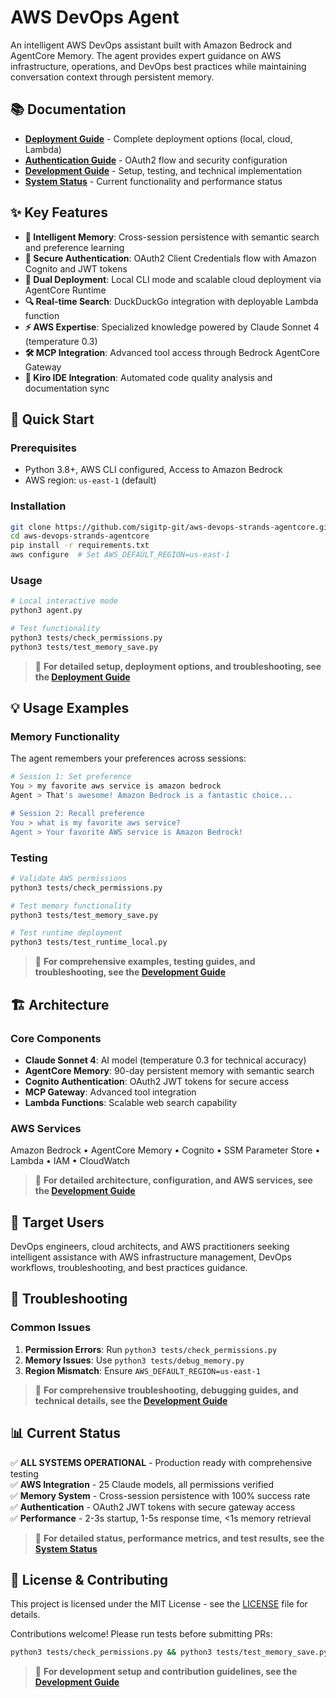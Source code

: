 # AWS DevOps Agent

An intelligent AWS DevOps assistant built with Amazon Bedrock and AgentCore Memory. The agent provides expert guidance on AWS infrastructure, operations, and DevOps best practices while maintaining conversation context through persistent memory.

## 📚 Documentation

- **[Deployment Guide](DEPLOYMENT.md)** - Complete deployment options (local, cloud, Lambda)
- **[Authentication Guide](AUTHENTICATION.md)** - OAuth2 flow and security configuration  
- **[Development Guide](DEVELOPMENT.md)** - Setup, testing, and technical implementation
- **[System Status](STATUS.md)** - Current functionality and performance status

## ✨ Key Features

- **🧠 Intelligent Memory**: Cross-session persistence with semantic search and preference learning
- **🔐 Secure Authentication**: OAuth2 Client Credentials flow with Amazon Cognito and JWT tokens
- **🚀 Dual Deployment**: Local CLI mode and scalable cloud deployment via AgentCore Runtime
- **🔍 Real-time Search**: DuckDuckGo integration with deployable Lambda function
- **⚡ AWS Expertise**: Specialized knowledge powered by Claude Sonnet 4 (temperature 0.3)
- **🛠️ MCP Integration**: Advanced tool access through Bedrock AgentCore Gateway
- **🎯 Kiro IDE Integration**: Automated code quality analysis and documentation sync

## 🚀 Quick Start

### Prerequisites
- Python 3.8+, AWS CLI configured, Access to Amazon Bedrock
- AWS region: `us-east-1` (default)

### Installation
```bash
git clone https://github.com/sigitp-git/aws-devops-strands-agentcore.git
cd aws-devops-strands-agentcore
pip install -r requirements.txt
aws configure  # Set AWS_DEFAULT_REGION=us-east-1
```

### Usage
```bash
# Local interactive mode
python3 agent.py

# Test functionality
python3 tests/check_permissions.py
python3 tests/test_memory_save.py
```

> 📖 **For detailed setup, deployment options, and troubleshooting, see the [Deployment Guide](DEPLOYMENT.md)**

## 💡 Usage Examples

### Memory Functionality
The agent remembers your preferences across sessions:

```bash
# Session 1: Set preference
You > my favorite aws service is amazon bedrock
Agent > That's awesome! Amazon Bedrock is a fantastic choice...

# Session 2: Recall preference  
You > what is my favorite aws service?
Agent > Your favorite AWS service is Amazon Bedrock!
```

### Testing
```bash
# Validate AWS permissions
python3 tests/check_permissions.py

# Test memory functionality  
python3 tests/test_memory_save.py

# Test runtime deployment
python3 tests/test_runtime_local.py
```

> 📖 **For comprehensive examples, testing guides, and troubleshooting, see the [Development Guide](DEVELOPMENT.md)**

## 🏗️ Architecture

### Core Components
- **Claude Sonnet 4**: AI model (temperature 0.3 for technical accuracy)
- **AgentCore Memory**: 90-day persistent memory with semantic search
- **Cognito Authentication**: OAuth2 JWT tokens for secure access
- **MCP Gateway**: Advanced tool integration
- **Lambda Functions**: Scalable web search capability

### AWS Services
Amazon Bedrock • AgentCore Memory • Cognito • SSM Parameter Store • Lambda • IAM • CloudWatch

> 📖 **For detailed architecture, configuration, and AWS services, see the [Development Guide](DEVELOPMENT.md)**

## 🎯 Target Users

DevOps engineers, cloud architects, and AWS practitioners seeking intelligent assistance with AWS infrastructure management, DevOps workflows, troubleshooting, and best practices guidance.

## 🔧 Troubleshooting

### Common Issues
1. **Permission Errors**: Run `python3 tests/check_permissions.py`
2. **Memory Issues**: Use `python3 tests/debug_memory.py`  
3. **Region Mismatch**: Ensure `AWS_DEFAULT_REGION=us-east-1`

> 📖 **For comprehensive troubleshooting, debugging guides, and technical details, see the [Development Guide](DEVELOPMENT.md)**

## 📊 Current Status

✅ **ALL SYSTEMS OPERATIONAL** - Production ready with comprehensive testing  
✅ **AWS Integration** - 25 Claude models, all permissions verified  
✅ **Memory System** - Cross-session persistence with 100% success rate  
✅ **Authentication** - OAuth2 JWT tokens with secure gateway access  
✅ **Performance** - 2-3s startup, 1-5s response time, <1s memory retrieval  

> 📖 **For detailed status, performance metrics, and test results, see the [System Status](STATUS.md)**

## 📄 License & Contributing

This project is licensed under the MIT License - see the [LICENSE](../LICENSE) file for details.

Contributions welcome! Please run tests before submitting PRs:
```bash
python3 tests/check_permissions.py && python3 tests/test_memory_save.py
```

> 📖 **For development setup and contribution guidelines, see the [Development Guide](DEVELOPMENT.md)**